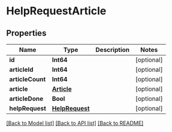 # HelpRequestArticle

## Properties
Name | Type | Description | Notes
------------ | ------------- | ------------- | -------------
**id** | **Int64** |  | [optional] 
**articleId** | **Int64** |  | [optional] 
**articleCount** | **Int64** |  | [optional] 
**article** | [**Article**](Article.md) |  | [optional] 
**articleDone** | **Bool** |  | [optional] 
**helpRequest** | [**HelpRequest**](HelpRequest.md) |  | [optional] 

[[Back to Model list]](../README.md#documentation-for-models) [[Back to API list]](../README.md#documentation-for-api-endpoints) [[Back to README]](../README.md)


